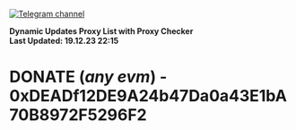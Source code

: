 [![Telegram channel](https://img.shields.io/endpoint?url=https://runkit.io/damiankrawczyk/telegram-badge/branches/master?url=https://t.me/n4z4v0d)](https://t.me/n4z4v0d) 

**Dynamic Updates Proxy List with Proxy Checker**  
**Last Updated: 19.12.23 22:15**

# DONATE (_any evm_) - 0xDEADf12DE9A24b47Da0a43E1bA70B8972F5296F2
